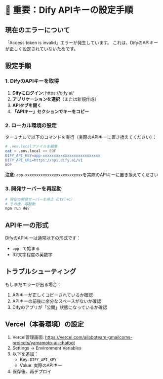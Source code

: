 # 🚨 重要：Dify APIキーの設定手順

## 現在のエラーについて
「Access token is invalid」エラーが発生しています。
これは、DifyのAPIキーが正しく設定されていないためです。

## 設定手順

### 1. DifyのAPIキーを取得

1. **Difyにログイン**: https://dify.ai/
2. **アプリケーションを選択**（または新規作成）
3. **APIタブを開く**
4. **「APIキー」セクションでキーをコピー**

### 2. ローカル環境の設定

ターミナルで以下のコマンドを実行（実際のAPIキーに置き換えてください）：

```bash
# .env.localファイルを編集
cat > .env.local << EOF
DIFY_API_KEY=app-xxxxxxxxxxxxxxxxxxxxxxxxxx
DIFY_API_URL=https://api.dify.ai/v1
EOF
```

**注意**: `app-xxxxxxxxxxxxxxxxxxxxxxxxxx`を実際のAPIキーに置き換えてください

### 3. 開発サーバーを再起動

```bash
# 現在の開発サーバーを停止（Ctrl+C）
# その後、再起動
npm run dev
```

## APIキーの形式

DifyのAPIキーは通常以下の形式です：
- `app-` で始まる
- 32文字程度の英数字

## トラブルシューティング

もしまだエラーが出る場合：

1. APIキーが正しくコピーされているか確認
2. APIキーの前後に余分なスペースがないか確認
3. Difyのアプリが「公開」状態になっているか確認

## Vercel（本番環境）の設定

1. Vercel管理画面: https://vercel.com/ailaboteam-gmailcoms-projects/yamamoto-ai-chatbot
2. Settings → Environment Variables
3. 以下を追加：
   - Key: `DIFY_API_KEY`
   - Value: 実際のAPIキー
4. 保存後、再デプロイ
